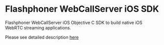 # Flashphoner WebCallServer iOS SDK

Flashphoner WebCallServer iOS Objective C SDK to build native iOS WebRTC streaming applications.

Please see detailed description [here](https://docs.flashphoner.com/display/IOSSDK2EN/Overview)

